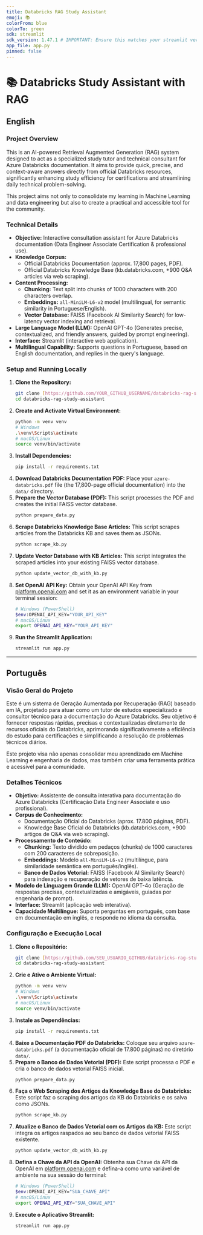 ```yaml
---
title: Databricks RAG Study Assistant
emoji: 📚
colorFrom: blue
colorTo: green
sdk: streamlit
sdk_version: 1.47.1 # IMPORTANT: Ensure this matches your streamlit version in requirements.txt
app_file: app.py
pinned: false
---
```


# 📚 Databricks Study Assistant with RAG

## English

### Project Overview

This is an AI-powered Retrieval Augmented Generation (RAG) system designed to act as a specialized study tutor and technical consultant for Azure Databricks documentation. It aims to provide quick, precise, and context-aware answers directly from official Databricks resources, significantly enhancing study efficiency for certifications and streamlining daily technical problem-solving.

This project aims not only to consolidate my learning in Machine Learning and data engineering but also to create a practical and accessible tool for the community.

### Technical Details

* **Objective:** Interactive consultation assistant for Azure Databricks documentation (Data Engineer Associate Certification & professional use).
* **Knowledge Corpus:**
    * Official Databricks Documentation (approx. 17,800 pages, PDF).
    * Official Databricks Knowledge Base (kb.databricks.com, +900 Q&A articles via web scraping).
* **Content Processing:**
    * **Chunking:** Text split into chunks of 1000 characters with 200 characters overlap.
    * **Embeddings:** `all-MiniLM-L6-v2` model (multilingual, for semantic similarity in Portuguese/English).
    * **Vector Database:** FAISS (Facebook AI Similarity Search) for low-latency vector indexing and retrieval.
* **Large Language Model (LLM):** OpenAI GPT-4o (Generates precise, contextualized, and friendly answers, guided by prompt engineering).
* **Interface:** Streamlit (interactive web application).
* **Multilingual Capability:** Supports questions in Portuguese, based on English documentation, and replies in the query's language.

### Setup and Running Locally

1.  **Clone the Repository:**
    ```bash
    git clone [https://github.com/YOUR_GITHUB_USERNAME/databricks-rag-study-assistant.git](https://github.com/YOUR_GITHUB_USERNAME/databricks-rag-study-assistant.git)
    cd databricks-rag-study-assistant
    ```
2.  **Create and Activate Virtual Environment:**
    ```bash
    python -m venv venv
    # Windows
    .\venv\Scripts\activate
    # macOS/Linux
    source venv/bin/activate
    ```
3.  **Install Dependencies:**
    ```bash
    pip install -r requirements.txt
    ```
4.  **Download Databricks Documentation PDF:**
    Place your `azure-databricks.pdf` file (the 17,800-page official documentation) into the `data/` directory.
5.  **Prepare the Vector Database (PDF):**
    This script processes the PDF and creates the initial FAISS vector database.
    ```bash
    python prepare_data.py
    ```
6.  **Scrape Databricks Knowledge Base Articles:**
    This script scrapes articles from the Databricks KB and saves them as JSONs.
    ```bash
    python scrape_kb.py
    ```
7.  **Update Vector Database with KB Articles:**
    This script integrates the scraped articles into your existing FAISS vector database.
    ```bash
    python update_vector_db_with_kb.py
    ```
8.  **Set OpenAI API Key:**
    Obtain your OpenAI API Key from [platform.openai.com](https://platform.openai.com/api-keys) and set it as an environment variable in your terminal session:
    ```bash
    # Windows (PowerShell)
    $env:OPENAI_API_KEY="YOUR_API_KEY"
    # macOS/Linux
    export OPENAI_API_KEY="YOUR_API_KEY"
    ```
9.  **Run the Streamlit Application:**
    ```bash
    streamlit run app.py
    ```

---

## Português

### Visão Geral do Projeto

Este é um sistema de Geração Aumentada por Recuperação (RAG) baseado em IA, projetado para atuar como um tutor de estudos especializado e consultor técnico para a documentação do Azure Databricks. Seu objetivo é fornecer respostas rápidas, precisas e contextualizadas diretamente de recursos oficiais do Databricks, aprimorando significativamente a eficiência do estudo para certificações e simplificando a resolução de problemas técnicos diários.

Este projeto visa não apenas consolidar meu aprendizado em Machine Learning e engenharia de dados, mas também criar uma ferramenta prática e acessível para a comunidade.

### Detalhes Técnicos

* **Objetivo:** Assistente de consulta interativa para documentação do Azure Databricks (Certificação Data Engineer Associate e uso profissional).
* **Corpus de Conhecimento:**
    * Documentação Oficial do Databricks (aprox. 17.800 páginas, PDF).
    * Knowledge Base Oficial do Databricks (kb.databricks.com, +900 artigos de Q&A via web scraping).
* **Processamento de Conteúdo:**
    * **Chunking:** Texto dividido em pedaços (chunks) de 1000 caracteres com 200 caracteres de sobreposição.
    * **Embeddings:** Modelo `all-MiniLM-L6-v2` (multilíngue, para similaridade semântica em português/inglês).
    * **Banco de Dados Vetorial:** FAISS (Facebook AI Similarity Search) para indexação e recuperação de vetores de baixa latência.
* **Modelo de Linguagem Grande (LLM):** OpenAI GPT-4o (Geração de respostas precisas, contextualizadas e amigáveis, guiadas por engenharia de prompt).
* **Interface:** Streamlit (aplicação web interativa).
* **Capacidade Multilíngue:** Suporta perguntas em português, com base em documentação em inglês, e responde no idioma da consulta.

### Configuração e Execução Local

1.  **Clone o Repositório:**
    ```bash
    git clone [https://github.com/SEU_USUARIO_GITHUB/databricks-rag-study-assistant.git](https://github.com/SEU_USUARIO_GITHUB/databricks-rag-study-assistant.git)
    cd databricks-rag-study-assistant
    ```
2.  **Crie e Ative o Ambiente Virtual:**
    ```bash
    python -m venv venv
    # Windows
    .\venv\Scripts\activate
    # macOS/Linux
    source venv/bin/activate
    ```
3.  **Instale as Dependências:**
    ```bash
    pip install -r requirements.txt
    ```
4.  **Baixe a Documentação PDF do Databricks:**
    Coloque seu arquivo `azure-databricks.pdf` (a documentação oficial de 17.800 páginas) no diretório `data/`.
5.  **Prepare o Banco de Dados Vetorial (PDF):**
    Este script processa o PDF e cria o banco de dados vetorial FAISS inicial.
    ```bash
    python prepare_data.py
    ```
6.  **Faça o Web Scraping dos Artigos da Knowledge Base do Databricks:**
    Este script faz o scraping dos artigos da KB do Databricks e os salva como JSONs.
    ```bash
    python scrape_kb.py
    ```
7.  **Atualize o Banco de Dados Vetorial com os Artigos da KB:**
    Este script integra os artigos raspados ao seu banco de dados vetorial FAISS existente.
    ```bash
    python update_vector_db_with_kb.py
    ```
8.  **Defina a Chave da API da OpenAI:**
    Obtenha sua Chave da API da OpenAI em [platform.openai.com](https://platform.openai.com/api-keys) e defina-a como uma variável de ambiente na sua sessão do terminal:
    ```bash
    # Windows (PowerShell)
    $env:OPENAI_API_KEY="SUA_CHAVE_API"
    # macOS/Linux
    export OPENAI_API_KEY="SUA_CHAVE_API"
    ```
9.  **Execute o Aplicativo Streamlit:**
    ```bash
    streamlit run app.py
    ```
